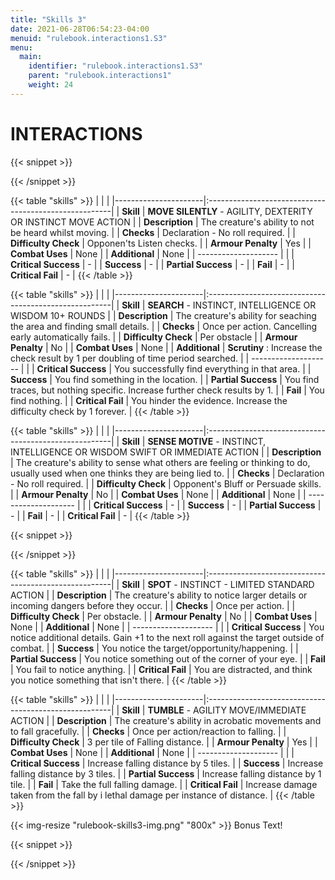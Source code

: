 ```yaml
---
title: "Skills 3"
date: 2021-06-28T06:54:23-04:00
menuid: "rulebook.interactions1.S3"
menu:
  main:
    identifier: "rulebook.interactions1.S3"
    parent: "rulebook.interactions1"
    weight: 24
---
```


# INTERACTIONS

{{< snippet >}}<div class="bookpage-columns"><div class="bookpage-column">{{< /snippet >}}

{{< table "skills" >}}
|                      |                                                       |
|----------------------|:------------------------------------------------------|
| **Skill**            | **MOVE SILENTLY** - AGILITY, DEXTERITY OR INSTINCT MOVE ACTION   |
| **Description**      | The creature's ability to not be heard whilst moving.  |
| **Checks**           | Declaration - No roll required.  |
| **Difficulty Check** | Opponen'ts Listen checks.  |
| **Armour Penalty**   | Yes   |
| **Combat Uses**      | None  |
| **Additional**       | None  |
| -------------------- |   |
| **Critical Success** | - |
| **Success**          | - |
| **Partial Success**  | - |
| **Fail**             | - |
| **Critical Fail**    | - |
{{< /table >}}

{{< table "skills" >}}
|                      |                                                       |
|----------------------|:------------------------------------------------------|
| **Skill**            | **SEARCH** - INSTINCT, INTELLIGENCE OR WISDOM 10+ ROUNDS  |
| **Description**      | The creature's ability for seaching the area and finding small details.  |
| **Checks**           | Once per action. Cancelling early automatically fails.  |
| **Difficulty Check** | Per obstacle  |
| **Armour Penalty**   | No   |
| **Combat Uses**      | None  |
| **Additional**       | **Scrutiny** : Increase the check result by 1 per doubling of time period searched.  |
| -------------------- |   |
| **Critical Success** | You successfully find everything in that area.  |
| **Success**          | You find something in the location.  |
| **Partial Success**  | You find traces, but nothing specific. Increase further check results by 1.  |
| **Fail**             | You find nothing.  |
| **Critical Fail**    | You hinder the evidence. Increase the difficulty check by 1 forever.  |
{{< /table >}}

{{< table "skills" >}}
|                      |                                                       |
|----------------------|:------------------------------------------------------|
| **Skill**            | **SENSE MOTIVE** - INSTINCT, INTELLIGENCE OR WISDOM SWIFT OR IMMEDIATE ACTION  |
| **Description**      | The creature's ability to sense what others are feeling or thinking to do, usually used when one thinks they are being lied to.  |
| **Checks**           | Declaration - No roll required.  |
| **Difficulty Check** | Opponent's Bluff or Persuade skills.  |
| **Armour Penalty**   | No   |
| **Combat Uses**      | None  |
| **Additional**       | None  |
| -------------------- |   |
| **Critical Success** | - |
| **Success**          | - |
| **Partial Success**  | - |
| **Fail**             | - |
| **Critical Fail**    | - |
{{< /table >}}

{{< snippet >}}</div><div class="bookpage-column">{{< /snippet >}}

{{< table "skills" >}}
|                      |                                                       |
|----------------------|:------------------------------------------------------|
| **Skill**            | **SPOT** - INSTINCT - LIMITED STANDARD ACTION  |
| **Description**      | The creature's ability to notice larger details or incoming dangers before they occur.  |
| **Checks**           | Once per action.  |
| **Difficulty Check** | Per obstacle.  |
| **Armour Penalty**   | No   |
| **Combat Uses**      | None  |
| **Additional**       | None  |
| -------------------- |   |
| **Critical Success** | You notice additional details. Gain +1 to the next roll against the target outside of combat.  |
| **Success**          | You notice the target/opportunity/happening.  |
| **Partial Success**  | You notice something out of the corner of your eye.  |
| **Fail**             | You fail to notice anything.  |
| **Critical Fail**    | You are distracted, and think you notice something that isn't there.  |
{{< /table >}}


{{< table "skills" >}}
|                      |                                                       |
|----------------------|:------------------------------------------------------|
| **Skill**            | **TUMBLE** - AGILITY MOVE/IMMEDIATE ACTION  |
| **Description**      | The creature's ability in acrobatic movements and to fall gracefully.  |
| **Checks**           | Once per action/reaction to falling.  |
| **Difficulty Check** | 3 per tile of Falling distance.  |
| **Armour Penalty**   | Yes   |
| **Combat Uses**      | None  |
| **Additional**       | None  |
| -------------------- |   |
| **Critical Success** | Increase falling distance by 5 tiles.  |
| **Success**          | Increase falling distance by 3 tiles.  |
| **Partial Success**  | Increase falling distance by 1 tile.  |
| **Fail**             | Take the full falling damage.   |
| **Critical Fail**    | Increase damage taken from the fall by i lethal damage per instance of distance.  |
{{< /table >}}

{{< img-resize "rulebook-skills3-img.png" "800x" >}}
Bonus Text!

{{< snippet >}}</div></div>{{< /snippet >}}


